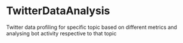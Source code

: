 # TwitterDataAnalysis

Twitter data profiling for specific topic based on different metrics and analysing bot activity respective to that topic
